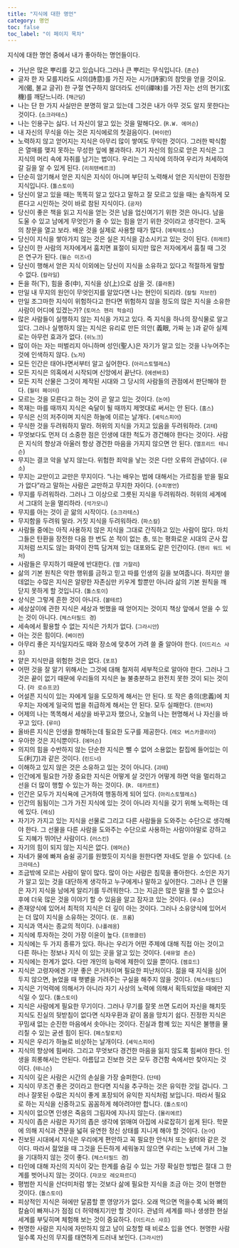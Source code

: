 ```yaml
---
title: "지식에 대한 명언"
category: 명언
toc: false
toc_label: "이 페이지 목차"
---
```


지식에 대한 명언 중에서 내가 좋아하는 명언들이다.

- 가난은 많은 뿌리를 갖고 있습니다.그러나 큰 뿌리는 무식입니다. (`존슨`)
- 글자 한 자 모를지라도 시의(詩意)를 가진 자는 시가(詩家)의 참맛을 얻을 것이요. 게(偈, 불교 글귀) 한 구절 연구하지 않더라도 선미(禪味)를 가진 자는 선의 현기(玄機)를 깨닫느니라. (`채근담`)
- 나는 단 한 가지 사실만은 분명히 알고 있는데 그것은 내가 아무 것도 알지 못한다는 것이다. (`소크라테스`)
- 나는 인용구는 싫다. 너 자신이 알고 있는 것을 말해다오. (`R.W. 에머슨`)
- 내 자신의 무식을 아는 것은 지식에로의 첫걸음이다. (`바이런`)
- 노력하지 않고 얻어지는 지식은 아무리 많이 쌓여도 무익한 것이다. 그러한 박식함은 열매를 맺지 못하는 무성한 잎에 불과하다. 자기 자신의 힘으로 얻은 지식은 그 지식의 머리 속에 자취를 남기는 법이다. 우리는 그 지식에 의하여 우리가 처세하여 갈 길을 알 수 있게 된다. (`리히텐베르크`)
- 단순히 암기해서 얻은 지식은 지식이 아니며 부단히 노력해서 얻은 지식만이 진정한 지식입니다. (`톨스토이`)
- 당신이 알고 있을 때는 똑똑히 알고 있다고 말하고 잘 모르고 있을 때는 솔직하게 모른다고 시인하는 것이 바로 참된 지식이다. (`공자`)
- 당신이 좋은 책을 읽고 지식을 얻는 것은 남을 업신여기기 위한 것은 아니다. 남을 도울 수 있고 남에게 무엇인가 줄 수 있는 힘을 얻기 위한 것이라고 생각한다. 고독의 창문을 열고 보라. 배운 것을 실제로 사용할 때가 많다. (`에픽테토스`)
- 당신이 지식을 쌓아가지 않는 것은 실은 지식을 감소시키고 있는 것이 된다. (`히레르`)
- 당신이 한 사람의 저자에게서 훔치면 표절이 되지만 많은 저자에게서 훔칠 때 그것은 연구가 된다. (`윌슨 미즈너`)
- 당신이 행해서 얻은 지식 이외에는 당신이 지식을 소유하고 있다고 적절하게 말할 수 없다. (`칼라일`)
- 돈을 하(下), 힘을 중(中), 지식을 상(上)으로 삼을 것. (`플라톤`)
- 만일 내 무지의 원인이 무엇인지를 알았다면 나는 현인이 되리라. (`칼릴 지브란`)
- 만일 조그마한 지식이 위험하다고 한다면 위험하지 않을 정도의 많은 지식을 소유한 사람이 어디에 있겠는가? (`토머스 헨리 헉슬리`)
- 많은 사람들이 실행하지 않는 지식을 가지고 있다. 즉 지식을 하나의 장식물로 알고 있다. 그러나 실행하지 않는 지식은 유리로 만든 의안( 義眼, 가짜 눈 )과 같아 실제로는 아무런 효과가 없다. (`쉬노크`)
- 많이 아는 자는 떠벌리지 아니하며 성인(聖人)은 자기가 알고 있는 것을 나누어주는 것에 인색하지 않다. (`노자`)
- 모든 인간은 태어나면서부터 알고 싶어한다. (`아리스토텔레스`)
- 모든 지식은 의혹에서 시작되며 신앙에서 끝난다. (`에센바흐`)
- 모든 지적 산물은 그것이 제작된 시대와 그 당시의 사람들의 관점에서 판단해야 한다. (`월터 페이터`)
- 모르는 것을 모른다고 하는 것이 곧 알고 있는 것이다. (`논어`)
- 목재는 마를 때까지 지식은 숙달이 될 때까지 제멋대로 써서는 안 된다. (`홈스`)
- 무식은 신의 저주이며 지식은 하늘에 이르는 날개다. (`셰익스피어`)
- 무식한 것을 두려워하지 말라. 허위의 지식을 가지고 있음을 두려워하라. (`괴테`)
- 무엇보다도 먼저 더 소중한 점은 인생에 대한 척도가 경건해야 한다는 것이다. 사람은 지식의 향상과 아울러 항상 경건한 마음을 가지지 않으면 안 된다. (`앨프리드 테니슨`)
- 무지는 결코 악을 낳지 않는다. 위험한 죄악을 낳는 것은 다만 오류의 관념이다. (`루소`)
- 무지는 교만이고 교만은 무지이다. “나는 배우는 법에 대해서는 가르침을 받을 필요가 없다”라고 말하는 사람은 교만하고 무지한 자이다. (`수피명언`)
- 무지를 두려워하라. 그러나 그 이상으로 그릇된 지식을 두려워하라. 허위의 세계에서 그대의 눈을 멀리하라. (`석가모니`)
- 무지를 아는 것이 곧 앎의 시작이다. (`소크라테스`)
- 무지함을 두려워 말라. 거짓 지식을 두려워하라. (`파스칼`)
- 사람들 중에는 아직 사용하지 않은 지식을 그대로 간직하고 있는 사람이 많다. 마치 그들은 탄환을 장전한 다음 한 번도 쏜 적이 없는 총, 또는 평화로운 시대의 군사 잡지처럼 쓰지도 않는 화약이 잔뜩 담겨져 있는 대포와도 같은 인간이다. (`헨리 워드 비처`)
- 사람들은 무지하기 때문에 반대한다. (`엘 가잘리`)
- 삶의 기본 원칙은 악한 행위를 금하고 믿고 따를 인생의 길을 보여줍니다. 하지만 쓸데없는 수많은 지식은 알량한 자존심만 키우게 할뿐만 아니라 삶의 기본 원칙을 깨닫지 못하게 할 것입니다. (`톨스토이`)
- 상식은 그렇게 흔한 것이 아니다. (`볼테르`)
- 세상살이에 관한 지식은 세상과 벗했을 때 얻어지는 것이지 책상 앞에서 얻을 수 있는 것이 아니다. (`체스터필드 경`)
- 세속에서 활용할 수 없는 지식은 가치가 없다. (`그라시안`)
- 아는 것은 힘이다. (`베이컨`)
- 아무리 좋은 지식일지라도 때와 장소에 맞추어 가려 쓸 줄 알아야 한다. (`이드리스 샤흐`)
- 얕은 지식만큼 위험한 것은 없다. (`포프`)
- 어떤 것을 잘 알기 위해서는 그것에 대해 철저히 세부적으로 알아야 한다. 그러나 그것은 끝이 없기 때문에 우리들의 지식은 늘 불충분하고 완전치 못한 것이 되는 것이다. (`라 로슈프코`)
- 어설픈 지식이 있는 자에게 일을 도모하게 해서는 안 된다. 또 작은 충의(忠義)에 치우치는 자에게 일국의 법을 취급하게 해서는 안 된다. 모두 실패한다. (`한비자`)
- 어제의 나는 똑똑해서 세상을 바꾸고자 했으나, 오늘의 나는 현명해서 나 자신을 바꾸고 있다. (`루미`)
- 올바른 지식은 인생을 항해하는데 필요한 도구를 제공한다. (`레오 버스카클리아`)
- 우아한 것은 지식뿐이다. (`에머슨`)
- 의지의 힘을 수반하지 않는 단순한 지식은 뺄 수 없어 소용없는 칼집에 들어있는 이도(利刀)과 같은 것이다. (`린드너`)
- 이해하고 있지 않은 것은 소유하고 있는 것이 아니다. (`괴테`)
- 인간에게 필요한 가장 중요한 지식은 어떻게 살 것인가 어떻게 하면 악을 멀리하고 선을 더 많이 행할 수 있는가 하는 것이다. (`R. 데카르트`)
- 인간은 모두가 지식욕에 근거하여 행동하게 되어 있다. (`아리스토텔레스`)
- 인간의 됨됨이는 그가 가진 지식에 있는 것이 아니라 지식을 갖기 위해 노력하는 데에 있다. (`레싱`)
- 자기가 가지고 있는 지식을 선물로 그리고 다른 사람들을 도와주는 수단으로 생각해야 한다. 그 선물을 다른 사람을 도와주는 수단으로 사용하는 사람이야말로 강하고도 지혜가 뛰어난 사람이다. (`러스킨`)
- 자기의 힘이 되지 않는 지식은 없다. (`에머슨`)
- 자네가 물에 빠져 숨쉴 공기를 원했듯이 지식을 원한다면 자네도 얻을 수 있다네. (`소크라테스`)
- 조금밖에 모르는 사람이 말이 많다. 많이 아는 사람은 침묵을 좋아한다. 소인은 자기가 알고 있는 것을 대단하게 생각하고 누구에게나 말하고 싶어한다. 그러나 큰 인물은 자기 지식을 남에게 알리기를 두려워한다. 그는 지금은 많은 말을 할 수 없으나 후에 더욱 많은 것을 이야기 할 수 있음을 알고 잠자코 있는 것이다. (`루소`)
- 존재양식에 있어서 최적의 지식은 더 깊이 아는 것이다. 그러나 소유양식에 있어서는 더 많이 지식을 소유하는 것이다. (`E. 프롬`)
- 지식과 역사는 종교의 적이다. (`나폴레옹`)
- 지식에 투자하는 것이 가장 이윤이 높다. (`프랭클린`)
- 지식에는 두 가지 종류가 있다. 하나는 우리가 어떤 주제에 대해 직접 아는 것이고 다른 하나는 정보나 지식 이 있는 곳을 알고 있는 것이다. (`새뮤얼 존슨`)
- 지식에는 한계가 없다. 다만 개인의 능력에 제한이 있을 뿐이다. (`젬호드`)
- 지식은 고령자에겐 기분 좋은 은거처이며 필요한 피난처이다. 젊을 때 지식을 심어두지 않으면, 늙었을 때 햇볕을 가려주는 구실을 해주지 않을 것이다. (`체스터필드`)
- 지식은 기억력에 의해서가 아니라 자기 사상의 노력에 의해서 획득되었을 때에만 지식일 수 있다. (`톨스토이`)
- 지식은 사람에게 필요한 무기이다. 그러나 무기를 잘못 쓰면 도리어 자신을 해치듯 지식도 진실의 뒷받침이 없다면 식자우환과 같이 몸을 망치기 쉽다. 진정한 지식은 꾸밈새 없는 순진한 마음에서 솟아나는 것이다. 진실과 함께 있는 지식은 불행을 물리칠 수 있는 굳센 힘이 된다. (`페스탈로치`)
- 지식은 우리가 하늘로 비상하는 날개이다. (`셰익스피어`)
- 지식의 향상에 힘써라. 그리고 무엇보다 경건한 마음을 잃지 않도록 힘써야 한다. 인생을 희롱해서는 안된다. 아름답고 진보한 것은 모두 경건함 속에서만 찾아지는 것이다. (`테니슨`)
- 지식이 깊은 사람은 시간의 손실을 가장 슬퍼한다. (`단테`)
- 지식이 무조건 좋은 것이라고 한다면 지식을 추구하는 것은 유익한 것일 겁니다. 그러나 잘못된 수많은 지식이 좋게 포장되어 유익한 지식처럼 보입니다. 따라서 필요로 하는 지식을 신중하고도 꼼꼼하게 헤아려야만 합니다. (`톨스토이`)
- 지식이 없으면 인생은 죽음의 그림자에 지나지 않는다. (`몰리에르`)
- 지식이 좁은 사람은 자기의 좁은 생각에 얽매여 아집에 사로잡히기 쉽게 된다. 학문에 의해 지식과 견문을 넓혀 유연한 정신 상태를 지니게 해야 할 것이다. (`논어`)
- 진보된 시대에서 지식은 우리에게 편안하고 꼭 필요한 안식처 또는 쉼터와 같은 것이다. 따라서 젊었을 때 그것을 든든하게 세워놓지 않으면 우리는 노년에 가서 그늘을 기대하지 않는 것이 좋다. (`체스터필드 경`)
- 타인에 대해 자신의 지식이 갖는 한계를 숨길 수 있는 가장 확실한 방법은 절대 그 한계를 벗어나지 않는 것이다. (`쟈코모 레오파르디`)
- 평범한 지식을 산더미처럼 쌓는 것보다 삶에 필요한 지식을 조금 아는 것이 현명한 것이다. (`톨스토이`)
- 피상적인 지식은 혀에만 달콤할 뿐 영양가가 없다. 오래 먹으면 먹을수록 뇌와 뼈의 칼슘이 빠져나가 점점 더 허약해지기만 할 것이다. 관념의 세계를 떠나 생생한 현실 세계를 부딪히며 체험해 보는 것이 중요하다. (`이드리스 샤흐`)
- 현명한 사람은 지식에 자만하지 않고 남이 요청할 때 비로소 입을 연다. 현명한 사람일수록 자신의 무지를 태연하게 드러내 보인다. (`그라시안`)
